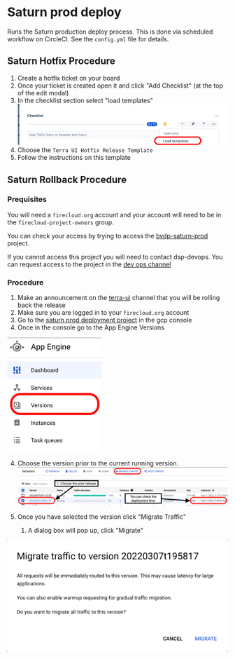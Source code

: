 # Saturn prod deploy

Runs the Saturn production deploy process. This is done via scheduled workflow on CircleCI. See the `config.yml` file for details.


## Saturn Hotfix Procedure
1. Create a hotfix ticket on your board
2. Once your ticket is created open it and click "Add Checklist" (at the top of the edit modal)
3. In the checklist section select "load templates"
![load template](docs/load-template.png)
4. Choose the `Terra UI Hotfix Release Template`
5. Follow the instructions on this template

## Saturn Rollback Procedure

### Prequisites
You will need a `firecloud.org` account and your account will need to be in the `firecloud-project-owners` group.

You can check your access by trying to access the [bvdp-saturn-prod](https://console.cloud.google.com/appengine/versions?project=bvdp-saturn-prod&serviceId=default) project.

If you cannot access this project you will need to contact dsp-devops. You can request access to the project in the [dev ops channel](https://broadinstitute.slack.com/archives/CADM7MZ35)


### Procedure
1. Make an announcement on the [terra-ui](https://broadinstitute.slack.com/archives/C01EHNUM73R) channel that you will be rolling back the release
2. Make sure you are logged in to your `firecloud.org` account
3. Go to the [saturn prod deployment project](https://console.cloud.google.com/appengine/versions?project=bvdp-saturn-prod&serviceId=default) in the gcp console
4. Once in the console go to the App Engine Versions
  
![Appengine versions sidebar](docs/select-versions.png)

4. Choose the version prior to the current running version. 
![Choose a deployment screenshot](docs/choose-deployment.png)

5. Once you have selected the version click "Migrate Traffic"
   1. A dialog box will pop up, click "Migrate" 
  
![Migration dialog screenshot](docs/migrate-dialog.png)

